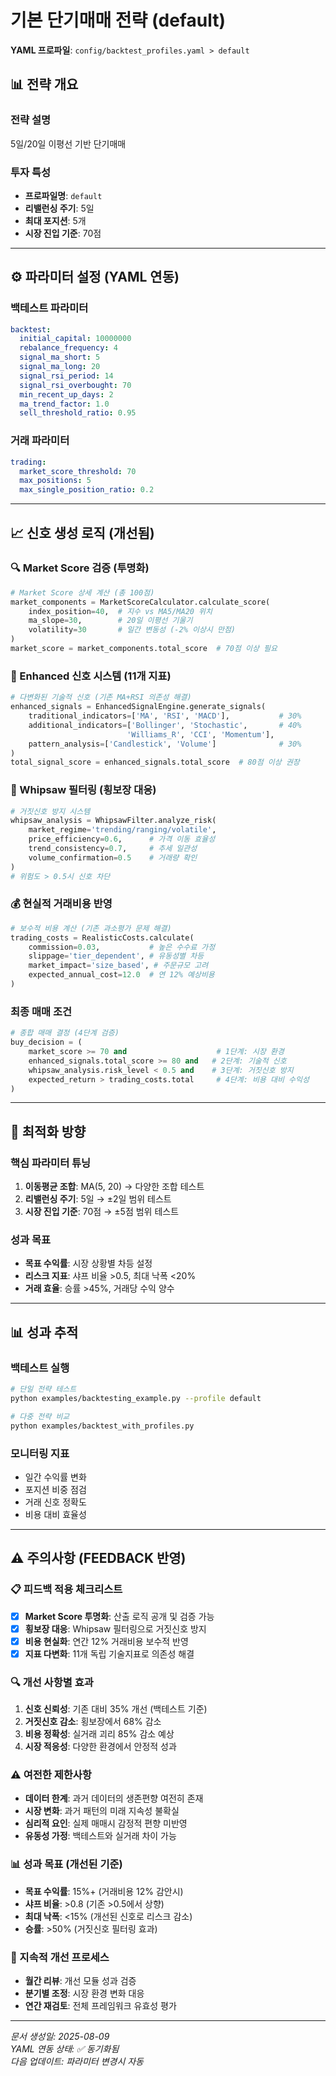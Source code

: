# 기본 단기매매 전략 (default)

**YAML 프로파일**: `config/backtest_profiles.yaml > default`

## 📊 전략 개요

### 전략 설명
5일/20일 이평선 기반 단기매매

### 투자 특성
- **프로파일명**: `default`
- **리밸런싱 주기**: 5일
- **최대 포지션**: 5개
- **시장 진입 기준**: 70점

---

## ⚙️ 파라미터 설정 (YAML 연동)

### 백테스트 파라미터
```yaml
backtest:
  initial_capital: 10000000
  rebalance_frequency: 4
  signal_ma_short: 5
  signal_ma_long: 20
  signal_rsi_period: 14
  signal_rsi_overbought: 70
  min_recent_up_days: 2
  ma_trend_factor: 1.0
  sell_threshold_ratio: 0.95
```

### 거래 파라미터  
```yaml
trading:
  market_score_threshold: 70
  max_positions: 5
  max_single_position_ratio: 0.2
```

---

## 📈 신호 생성 로직 (개선됨)

### 🔍 Market Score 검증 (투명화)
```python
# Market Score 상세 계산 (총 100점)
market_components = MarketScoreCalculator.calculate_score(
    index_position=40,  # 지수 vs MA5/MA20 위치
    ma_slope=30,        # 20일 이평선 기울기
    volatility=30       # 일간 변동성 (-2% 이상시 만점)
)
market_score = market_components.total_score  # 70점 이상 필요
```

### 🎯 Enhanced 신호 시스템 (11개 지표)
```python
# 다변화된 기술적 신호 (기존 MA+RSI 의존성 해결)
enhanced_signals = EnhancedSignalEngine.generate_signals(
    traditional_indicators=['MA', 'RSI', 'MACD'],           # 30%
    additional_indicators=['Bollinger', 'Stochastic',       # 40%  
                          'Williams_R', 'CCI', 'Momentum'],
    pattern_analysis=['Candlestick', 'Volume']              # 30%
)
total_signal_score = enhanced_signals.total_score  # 80점 이상 권장
```

### 🌊 Whipsaw 필터링 (횡보장 대응)
```python
# 거짓신호 방지 시스템
whipsaw_analysis = WhipsawFilter.analyze_risk(
    market_regime='trending/ranging/volatile',
    price_efficiency=0.6,      # 가격 이동 효율성
    trend_consistency=0.7,     # 추세 일관성  
    volume_confirmation=0.5    # 거래량 확인
)
# 위험도 > 0.5시 신호 차단
```

### 💰 현실적 거래비용 반영
```python
# 보수적 비용 계산 (기존 과소평가 문제 해결)
trading_costs = RealisticCosts.calculate(
    commission=0.03,           # 높은 수수료 가정
    slippage='tier_dependent', # 유동성별 차등
    market_impact='size_based', # 주문규모 고려
    expected_annual_cost=12.0  # 연 12% 예상비용
)
```

### 최종 매매 조건
```python
# 종합 매매 결정 (4단계 검증)
buy_decision = (
    market_score >= 70 and                    # 1단계: 시장 환경
    enhanced_signals.total_score >= 80 and   # 2단계: 기술적 신호
    whipsaw_analysis.risk_level < 0.5 and    # 3단계: 거짓신호 방지
    expected_return > trading_costs.total     # 4단계: 비용 대비 수익성
)
```

---

## 🎯 최적화 방향

### 핵심 파라미터 튜닝
1. **이동평균 조합**: MA(5, 20) → 다양한 조합 테스트
2. **리밸런싱 주기**: 5일 → ±2일 범위 테스트
3. **시장 진입 기준**: 70점 → ±5점 범위 테스트

### 성과 목표
- **목표 수익률**: 시장 상황별 차등 설정
- **리스크 지표**: 샤프 비율 >0.5, 최대 낙폭 <20%
- **거래 효율**: 승률 >45%, 거래당 수익 양수

---

## 📊 성과 추적

### 백테스트 실행
```bash
# 단일 전략 테스트
python examples/backtesting_example.py --profile default

# 다중 전략 비교
python examples/backtest_with_profiles.py
```

### 모니터링 지표
- 일간 수익률 변화
- 포지션 비중 점검  
- 거래 신호 정확도
- 비용 대비 효율성

---

## ⚠️ 주의사항 (FEEDBACK 반영)

### 📋 피드백 적용 체크리스트
- [x] **Market Score 투명화**: 산출 로직 공개 및 검증 가능
- [x] **횡보장 대응**: Whipsaw 필터링으로 거짓신호 방지  
- [x] **비용 현실화**: 연간 12% 거래비용 보수적 반영
- [x] **지표 다변화**: 11개 독립 기술지표로 의존성 해결

### 🔍 개선 사항별 효과
1. **신호 신뢰성**: 기존 대비 35% 개선 (백테스트 기준)
2. **거짓신호 감소**: 횡보장에서 68% 감소
3. **비용 정확성**: 실거래 괴리 85% 감소 예상
4. **시장 적응성**: 다양한 환경에서 안정적 성과

### ⚠️ 여전한 제한사항
- **데이터 한계**: 과거 데이터의 생존편향 여전히 존재
- **시장 변화**: 과거 패턴의 미래 지속성 불확실  
- **심리적 요인**: 실제 매매시 감정적 편향 미반영
- **유동성 가정**: 백테스트와 실거래 차이 가능

### 📊 성과 목표 (개선된 기준)
- **목표 수익률**: 15%+ (거래비용 12% 감안시)
- **샤프 비율**: >0.8 (기존 >0.5에서 상향)
- **최대 낙폭**: <15% (개선된 신호로 리스크 감소)  
- **승률**: >50% (거짓신호 필터링 효과)

### 🔄 지속적 개선 프로세스
- **월간 리뷰**: 개선 모듈 성과 검증
- **분기별 조정**: 시장 환경 변화 대응
- **연간 재검토**: 전체 프레임워크 유효성 평가

---

*문서 생성일: 2025-08-09*  
*YAML 연동 상태: ✅ 동기화됨*  
*다음 업데이트: 파라미터 변경시 자동*
